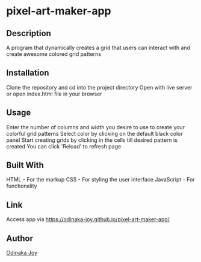 # pixel-art-maker-app

## Description
A program that dynamically creates a grid that users can interact with and create awesome colored grid patterns

## Installation
Clone the repository and cd into the project directory
Open with live server or open index.html file in your browser

## Usage
Enter the number of columns and width you desire to use to create your colorful grid patterns
Select color by clicking on the default black color panel
Start creating grids by clicking in the cells till desired pattern is created
You can click 'Reload' to refresh page

## Built With
HTML - For the markup
CSS - For styling the user interface
JavaScript - For functionality

## Link
Access app via https://odinaka-joy.github.io/pixel-art-maker-app/

## Author
[Odinaka Joy](https://odinaka-joy.github.io/my-portfolio/)
